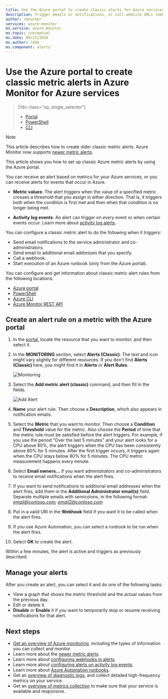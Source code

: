 ```yaml
---
title: Use the Azure portal to create classic alerts for Azure services | Microsoft Docs
description: Trigger emails or notifications, or call website URLs (webhooks) or automation when the conditions that you specify are met.
author: rboucher
services: azure-monitor
ms.service: azure-monitor
ms.topic: conceptual
ms.date: 09/23/2016
ms.author: robb
ms.component: alerts
---
```

# Use the Azure portal to create classic metric alerts in Azure Monitor for Azure services 

> [!div class="op_single_selector"]
> * [Portal](insights-alerts-portal.md)
> * [PowerShell](insights-alerts-powershell.md)
> * [CLI](insights-alerts-command-line-interface.md)
>

> [!NOTE]
> This article describes how to create older classic metric alerts. Azure Monitor now supports [newer metric alerts](monitoring-near-real-time-metric-alerts.md). 


This article shows you how to set up classic Azure metric alerts by using the Azure portal. 

You can receive an alert based on  metrics for your Azure services, or you can receive alerts for events that occur in Azure.

* **Metric values**: The alert triggers when the value of a specified metric crosses a threshold that you assign in either direction. That is, it triggers both when the condition is first met and then when that condition is no longer being met.    

* **Activity log events**: An alert can trigger on *every* event or when certain events occur. Learn more about [activity log alerts](monitoring-activity-log-alerts.md).

You can configure a classic metric alert to do the following when it triggers:

* Send email notifications to the service administrator and co-administrators.
* Send email to additional email addresses that you specify.
* Call a webhook.
* Start execution of an Azure runbook (only from the Azure portal).

You can configure and get information about classic metric alert rules from the following locations: 

* [Azure portal](insights-alerts-portal.md)
* [PowerShell](insights-alerts-powershell.md)
* [Azure CLI](insights-alerts-command-line-interface.md)
* [Azure Monitor REST API](https://msdn.microsoft.com/library/azure/dn931945.aspx)

## Create an alert rule on a metric with the Azure portal
1. In the [portal](https://portal.azure.com/), locate the resource that you want to monitor, and then select it.

2. In the **MONITORING** section, select **Alerts (Classic)**. The text and icon might vary slightly for different resources. If you don't find **Alerts (Classic)** here, you might find it in **Alerts** or **Alert Rules**.

    ![Monitoring](./media/insights-alerts-portal/AlertRulesButton.png)

3. Select the **Add metric alert (classic)** command, and then fill in the fields.

    ![Add Alert](./media/insights-alerts-portal/AddAlertOnlyParamsPage.png)

4. **Name** your alert rule. Then choose a **Description**, which also appears in notification emails.

5. Select the **Metric** that you want to monitor. Then choose a **Condition** and **Threshold** value for the metric. Also choose the **Period** of time that the metric rule must be satisfied before the alert triggers. For example, if you use the period "Over the last 5 minutes" and your alert looks for a CPU above 80%, the alert triggers when the CPU has been consistently above 80% for 5 minutes. After the first trigger occurs, it triggers again when the CPU stays below 80% for 5 minutes. The CPU metric measurement happens every minute.

6. Select **Email owners...** if you want administrators and co-administrators to receive email notifications when the alert fires.

7. If you want to send notifications to additional email addresses when the alert fires, add them in the **Additional Administrator email(s)** field. Separate multiple emails with semicolons, in the following format: *email@contoso.com; email2@contoso.com*

8. Put in a valid URI in the **Webhook** field if you want it to be called when the alert fires.

9. If you use Azure Automation, you can select a runbook to be run when the alert fires.

10. Select **OK** to create the alert.   

Within a few minutes, the alert is active and triggers as previously described.

## Manage your alerts
After you create an alert, you can select it and do one of the following tasks:

* View a graph that shows the metric threshold and the actual values from the previous day.
* Edit or delete it.
* **Disable** or **Enable** it if you want to temporarily stop or resume receiving notifications for that alert.

## Next steps
* [Get an overview of Azure monitoring](monitoring-overview.md), including the types of information you can collect and monitor.
* Learn more about the [newer metric alerts](monitoring-near-real-time-metric-alerts.md).
* Learn more about [configuring webhooks in alerts](insights-webhooks-alerts.md).
* Learn more about [configuring alerts on activity log events](monitoring-activity-log-alerts.md).
* Learn more about [Azure Automation runbooks](../automation/automation-starting-a-runbook.md).
* Get an [overview of diagnostic logs](monitoring-overview-of-diagnostic-logs.md), and collect detailed high-frequency metrics on your service.
* Get an [overview of metrics collection](insights-how-to-customize-monitoring.md) to make sure that your service is available and responsive.

